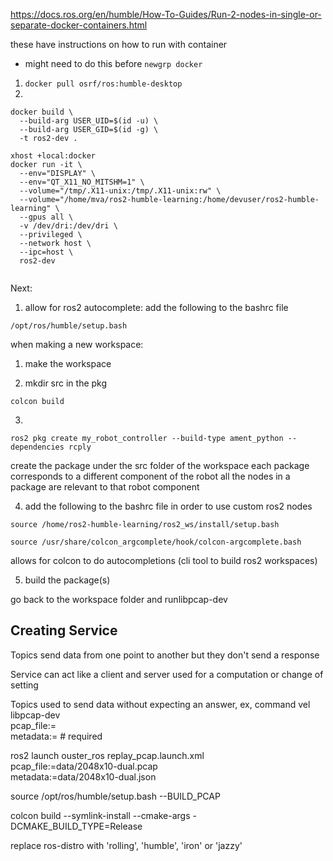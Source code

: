 https://docs.ros.org/en/humble/How-To-Guides/Run-2-nodes-in-single-or-separate-docker-containers.html

these have instructions on how to run with container

* might need to do this before ```newgrp docker```

1. ```docker pull osrf/ros:humble-desktop```
2. 

```
docker build \
  --build-arg USER_UID=$(id -u) \
  --build-arg USER_GID=$(id -g) \
  -t ros2-dev .
```

```
xhost +local:docker
docker run -it \
  --env="DISPLAY" \
  --env="QT_X11_NO_MITSHM=1" \
  --volume="/tmp/.X11-unix:/tmp/.X11-unix:rw" \
  --volume="/home/mva/ros2-humble-learning:/home/devuser/ros2-humble-learning" \
  --gpus all \
  -v /dev/dri:/dev/dri \
  --privileged \
  --network host \
  --ipc=host \
  ros2-dev
    
```

Next:
1. allow for ros2 autocomplete:
add the following to the bashrc file 
```
/opt/ros/humble/setup.bash
```

when making a new workspace:
1. make the workspace

2. mkdir src in the pkg 

```
colcon build
```

3. 
```
ros2 pkg create my_robot_controller --build-type ament_python --dependencies rcply
```
create the package under the src folder of the workspace 
each package corresponds to a different component of the robot
all the nodes in a package are relevant to that robot component 

4. add the following to the bashrc file in order to use custom ros2 nodes 

```
source /home/ros2-humble-learning/ros2_ws/install/setup.bash
```

```
source /usr/share/colcon_argcomplete/hook/colcon-argcomplete.bash
``` 
allows for colcon to do autocompletions (cli tool to build ros2 workspaces)

5. build the package(s)

go back to the workspace folder and runlibpcap-dev

## Creating Service

Topics send data from one point to another but they don't send a response

Service can act like a client and server
used for a computation or change of setting 

Topics used to send data without expecting an answer, ex, command vel
libpcap-dev   \
    pcap_file:=<path to ouster pcap file>       \
    metadata:=<json file name>              # required

  ros2 launch ouster_ros replay_pcap.launch.xml \
  pcap_file:=data/2048x10-dual.pcap \
  metadata:=data/2048x10-dual.json


source /opt/ros/humble/setup.bash --BUILD_PCAP



colcon build --symlink-install --cmake-args -DCMAKE_BUILD_TYPE=Release 




 replace ros-distro with 'rolling', 'humble', 'iron' or 'jazzy'